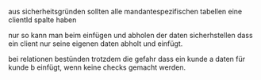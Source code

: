 aus sicherheitsgründen sollten alle mandantespezifischen tabellen eine clientId spalte haben

nur so kann man beim einfügen und abholen der daten sicherhstellen dass ein client nur seine eigenen daten abholt und einfügt.

bei relationen bestünden trotzdem die gefahr dass ein kunde a daten für kunde b einfügt, wenn keine
checks gemacht werden.
